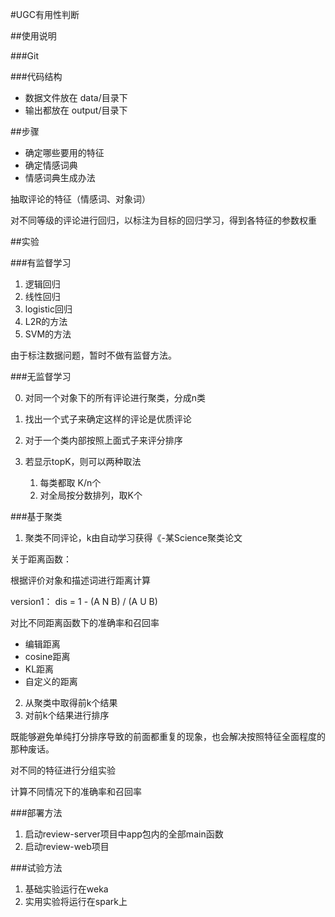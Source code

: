 #UGC有用性判断

##使用说明

###Git

###代码结构

* 数据文件放在 data/目录下
* 输出都放在 output/目录下


##步骤

* 确定哪些要用的特征
* 确定情感词典
* 情感词典生成办法

抽取评论的特征（情感词、对象词）

对不同等级的评论进行回归，以标注为目标的回归学习，得到各特征的参数权重

##实验

###有监督学习

1. 逻辑回归
2. 线性回归
3. logistic回归
4. L2R的方法
5. SVM的方法

由于标注数据问题，暂时不做有监督方法。

###无监督学习

0. 对同一个对象下的所有评论进行聚类，分成n类
1. 找出一个式子来确定这样的评论是优质评论
2. 对于一个类内部按照上面式子来评分排序
3. 若显示topK，则可以两种取法

    1. 每类都取 K/n个
    2. 对全局按分数排列，取K个


###基于聚类

1. 聚类不同评论，k由自动学习获得《-某Science聚类论文

关于距离函数：

根据评价对象和描述词进行距离计算

version1： dis = 1 - (A N B) / (A U B)

对比不同距离函数下的准确率和召回率

* 编辑距离
* cosine距离
* KL距离
* 自定义的距离

2. 从聚类中取得前k个结果
3. 对前k个结果进行排序

既能够避免单纯打分排序导致的前面都重复的现象，也会解决按照特征全面程度的那种废话。

对不同的特征进行分组实验

计算不同情况下的准确率和召回率

###部署方法

1. 启动review-server项目中app包内的全部main函数
2. 启动review-web项目

###试验方法

1. 基础实验运行在weka
2. 实用实验将运行在spark上


